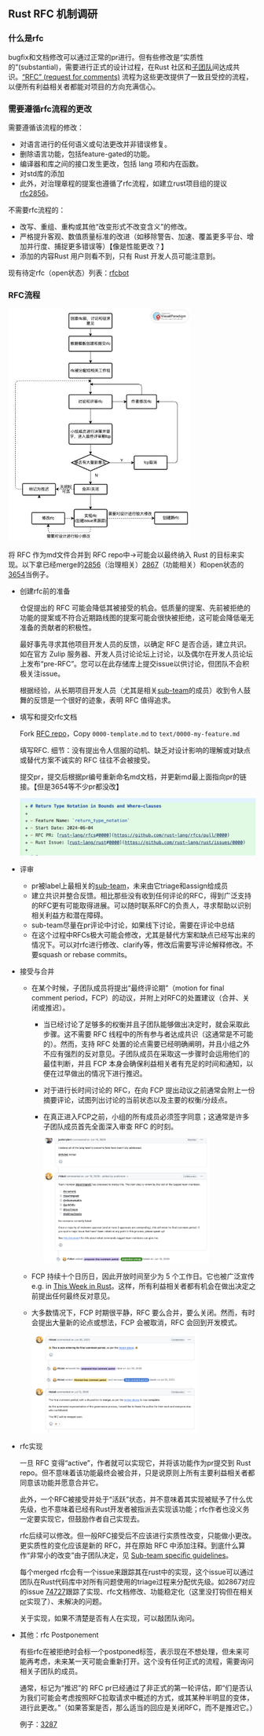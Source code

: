## Rust RFC 机制调研

### 什么是rfc

bugfix和文档修改可以通过正常的pr进行。但有些修改是“实质性的”(substantial)，需要进行正式的设计过程，在Rust 社区和[子团队](https://www.rust-lang.org/team.html)间达成共识。[“RFC” (request for comments)](https://rust-lang.github.io/rfcs/) 流程为这些更改提供了一致且受控的流程，以便所有利益相关者都能对项目的方向充满信心。

### 需要遵循rfc流程的更改

需要遵循该流程的修改：

- 对语言进行的任何语义或句法更改并非错误修复。
- 删除语言功能，包括feature-gated的功能。
- 编译器和库之间的接口发生更改，包括 lang 项和内在函数。
- 对std库的添加
- 此外，对治理章程的提案也遵循了rfc流程，如建立rust项目组的提议[rfc2856](https://github.com/rust-lang/rfcs/pull/2856)。

不需要rfc流程的：

- 改写、重组、重构或其他“改变形式不改变含义”的修改。
- 严格提升客观、数值质量标准的改进（如移除警告、加速、覆盖更多平台、增加并行度、捕捉更多错误等）【像是性能更改？】
- 添加的内容Rust 用户则看不到，只有 Rust 开发人员可能注意到。

现有待定rfc（open状态）列表：[rfcbot](https://rfcbot.rs/)

### RFC流程

<img src="imgs/rfc_progress.jpg" alt="rfc_progress" style="zoom:67%;" />

将 RFC 作为md文件合并到 RFC repo中→可能会以最终纳入 Rust 的目标来实现。以下拿已经merge的[2856](https://github.com/rust-lang/rfcs/pull/2856)（治理相关）[2867](https://github.com/rust-lang/rfcs/pull/2867)（功能相关）和open状态的[3654](https://github.com/rust-lang/rfcs/pull/3654)当例子。

- 创建rfc前的准备

  仓促提出的 RFC 可能会降低其被接受的机会。低质量的提案、先前被拒绝的功能的提案或不符合近期路线图的提案可能会很快被拒绝，这可能会降低毫无准备的贡献者的积极性。

  最好事先寻求其他项目开发人员的反馈，以确定 RFC 是否合适，建立共识。如在官方 Zulip 服务器、开发人员讨论论坛上讨论，以及偶尔在开发人员论坛上发布“pre-RFC”。您可以在此存储库上提交issue以供讨论，但团队不会积极关注issue。

  根据经验，从长期项目开发人员（尤其是相关[sub-team](https://www.rust-lang.org/team.html)的成员）收到令人鼓舞的反馈是一个很好的迹象，表明 RFC 值得追求。

- 填写和提交rfc文档

  Fork  [RFC repo](https://github.com/rust-lang/rfcs)，Copy `0000-template.md` to `text/0000-my-feature.md`

  填写RFC. 细节：没有提出令人信服的动机、缺乏对设计影响的理解或对缺点或替代方案不诚实的 RFC 往往不会被接受。

  提交pr，提交后根据pr编号重新命名md文档，并更新md最上面指向pr的链接。【但是3654等不少pr都没改】

  <img src="imgs/rfc_doc_link.png" alt="rfc_doc_link" style="zoom:50%;" />

- 评审

  - pr被label上最相关的[sub-team](https://www.rust-lang.org/team.html)，未来由它triage和assign给成员
  - 建立共识并整合反馈。相比那些没有收到任何评论的RFC，得到广泛支持的RFC更有可能取得进展。可以随时联系RFC的负责人，寻求帮助以识别相关利益方和潜在障碍。
  - sub-team尽量在pr评论中讨论，如果线下讨论，需要在评论中总结
  - 在这个过程中RFCs极大可能会修改，尤其是替代方案和缺点已经写出来的情况下。可以对rfc进行修改、clarify等，修改后需要写评论解释修改。不要squash or rebase commits。

- 接受与合并

  - 在某个时候，子团队成员将提出“最终评论期”（motion for final comment period，FCP）的动议，并附上对RFC的处置建议（合并、关闭或推迟）。

    - 当已经讨论了足够多的权衡并且子团队能够做出决定时，就会采取此步骤。这不需要 RFC 线程中的所有参与者达成共识（这通常是不可能的）。然而，支持 RFC 处置的论点需要已经明确阐明，并且小组之外不应有强烈的反对意见。子团队成员在采取这一步骤时会运用他们的最佳判断，并且 FCP 本身会确保利益相关者有充足的时间和通知，以便在过早做出的情况下进行推迟。

    - 对于进行长时间讨论的 RFC，在向 FCP 提出动议之前通常会附上一份摘要评论，试图列出讨论的当前状态以及主要的权衡/分歧点。

    - 在真正进入FCP之前，小组的所有成员必须签字同意；这通常是许多子团队成员首先全面深入审查 RFC 的时刻。

      <img src="imgs/rfc_merge.png" alt="rfc_merge" style="zoom:33%;" />

  - FCP 持续十个日历日，因此开放时间至少为 5 个工作日。它也被广泛宣传e.g. in [This Week in Rust](https://this-week-in-rust.org/)。这样，所有利益相关者都有机会在做出决定之前提出任何最终反对意见。

  - 大多数情况下，FCP 时期很平静，RFC 要么合并，要么关闭。然而，有时会提出大量新的论点或想法，FCP 会被取消，RFC 会回到开发模式。

    <img src="imgs/rfc_fcp.png" alt="rfc_fcp" style="zoom:33%;" />

- rfc实现

  一旦 RFC 变得“active”，作者就可以实现它，并将该功能作为pr提交到 Rust repo。但不意味着该功能最终会被合并，只是说原则上所有主要利益相关者都同意该功能并愿意合并它。

  此外，一个RFC被接受并处于“活跃”状态，并不意味着其实现被赋予了什么优先级，也不意味着已经有Rust开发者被指派去实现该功能；rfc作者也没义务一定要实现它，但鼓励作者自己实现去。

  rfc后续可以修改。但一般RFC接受后不应该进行实质性改变，只能做小更改。更实质性的变化应该是新的 RFC，并在原始 RFC 中添加注释。到底什么算作“非常小的改变”由子团队决定，见 [Sub-team specific guidelines](https://rust-lang.github.io/rfcs/#sub-team-specific-guidelines)。

  每个merged rfc会有一个issue来跟踪其在rust中的实现，这个issue可以通过团队在Rust代码库中对所有问题使用的triage过程来分配优先级。如2867对应的issue [74727](https://github.com/rust-lang/rust/issues/74727)跟踪了实现、rfc文档修改、功能稳定化（这里没打钩但在相关[pr](https://github.com/rust-lang/rust/pull/102458)实现了）、未解决的问题。

  关于实现，如果不清楚是否有人在实现，可以敲团队询问。

- 其他：rfc Postponement

  有些rfc在被拒绝时会标一个postponed标签，表示现在不想处理，但未来可能再考虑，未来某一天可能会重新打开。这个没有任何正式的流程，需要询问相关子团队的成员。

  通常，标记为“推迟”的 RFC pr已经通过了非正式的第一轮评估，即“们是否认为我们可能会考虑按照RFC拉取请求中概述的方式，或其某种半明显的变体，进行此更改。”（如果答案是否，那么适当的回应是关闭RFC，而不是推迟它。）

  例子：[3287](https://github.com/rust-lang/rfcs/pull/3287)